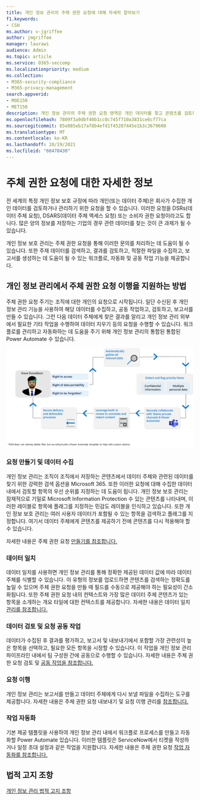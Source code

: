 ```yaml
---
title: 개인 정보 관리의 주체 권한 요청에 대해 자세히 알아보기
f1.keywords:
- CSH
ms.author: v-jgriffee
author: jmgriffee
manager: laurawi
audience: Admin
ms.topic: article
ms.service: O365-seccomp
ms.localizationpriority: medium
ms.collection:
- M365-security-compliance
- M365-privacy-management
search.appverid:
- MOE150
- MET150
description: 개인 정보 관리의 주체 권한 요청 영역은 개인 데이터를 찾고 콘텐츠를 검토하고 보고서를 만드는 데 도움이 됩니다.
ms.openlocfilehash: 7809f3a9dbf40b1cc0c745f710a3831ce6cf77ca
ms.sourcegitcommit: 85e085eb17af8b4efd1f45207445e1b3c3679600
ms.translationtype: MT
ms.contentlocale: ko-KR
ms.lasthandoff: 10/19/2021
ms.locfileid: "60478430"
---
```

# <a name="learn-about-subject-rights-requests"></a>주체 권한 요청에 대한 자세한 정보

전 세계의 특정 개인 정보 보호 규정에 따라 개인(또는 데이터 주체)은 회사가 수집한 개인 데이터를 검토하거나 관리하기 위한 요청을 할 수 있습니다. 이러한 요청을 DSRs(데이터 주체 요청), DSARS(데이터 주체 액세스 요청) 또는 소비자 권한 요청이라고도 합니다. 많은 양의 정보를 저장하는 기업의 경우 관련 데이터를 찾는 것이 큰 과제가 될 수 있습니다.

개인 정보 보호 관리는 주체 권한 요청을 통해 이러한 문의를 처리하는 데 도움이 될 수 있습니다. 또한 주제 데이터를 검색하고, 결과를 검토하고, 적절한 파일을 수집하고, 보고서를 생성하는 데 도움이 될 수 있는 워크플로, 자동화 및 공동 작업 기능을 제공합니다.

## <a name="how-privacy-management-supports-subject-rights-request-fulfillment"></a>개인 정보 관리에서 주체 권한 요청 이행을 지원하는 방법

주체 권한 요청 주기는 조직에 대한 개인의 요청으로 시작됩니다. 일단 수신된 후 개인 정보 관리 기능을 사용하여 해당 데이터를 수집하고, 공동 작업하고, 검토하고, 보고서를 만들 수 있습니다. 그런 다음 데이터 주체에게 찾은 결과를 알리고 개인 정보 관리 외부에서 필요한 기타 작업을 수행하여 데이터 지우기 등의 요청을 수행할 수 있습니다. 워크플로를 관리하고 자동화하는 데 도움을 주기 위해 개인 정보 관리의 통합된 통합된 Power Automate 수 있습니다.

![주체 권한 요청에 대한 워크플로입니다.](../../media/privacy-management-srr-cycle.png)

### <a name="create-requests-and-collect-data"></a>요청 만들기 및 데이터 수집

개인 정보 관리는 조직이 조직에서 저장하는 콘텐츠에서 데이터 주체와 관련된 데이터를 찾기 위한 강력한 검색 옵션을 Microsoft 365. 또한 이러한 요청에 대해 수집한 데이터 내에서 검토할 항목의 우선 순위를 지정하는 데 도움이 됩니다. 개인 정보 보호 관리는 잠재적으로 기밀로 Microsoft Information Protection 수 있는 콘텐츠를 나타내며, 이러한 레이블로 항목에 플래그를 지정하는 민감도 레이블을 인식하고 있습니다. 또한 개인 정보 보호 관리는 여러 사용자 데이터가 포함될 수 있는 항목을 검색하고 플래그를 지정합니다. 여기서 데이터 주체에게 콘텐츠를 제공하기 전에 콘텐츠를 다시 적용해야 할 수 있습니다.

자세한 내용은 주체 권한 요청 [만들기를 참조합니다.](privacy-management-subject-rights-requests-create.md)

### <a name="data-matching"></a>데이터 일치

데이터 일치를 사용하면 개인 정보 관리를 통해 정확한 제공된 데이터 값에 따라 데이터 주체를 식별할 수 있습니다. 이 유형의 정보를 업로드하면 콘텐츠를 검색하는 정확도를 높일 수 있으며 주체 권한 요청을 만들 때 필드를 수동으로 제공해야 하는 필요성이 간소화됩니다. 또한 주체 권한 요청 내의 컨텍스트와 가장 많은 데이터 주체 콘텐츠가 있는 항목을 소개하는 개요 타일에 대한 컨텍스트를 제공합니다. 자세한 내용은 데이터 일치 [관리를 참조합니다.](privacy-management-subject-rights-requests-data-matching.md)

### <a name="review-data-and-collaborate-on-requests"></a>데이터 검토 및 요청 공동 작업

데이터가 수집된 후 결과를 평가하고, 보고서 및 내보내기에서 포함할 가장 관련성이 높은 항목을 선택하고, 필요한 모든 항목을 시정할 수 있습니다. 이 작업을 개인 정보 관리 파이프라인 내에서 팀 구성원 간에 공동으로 수행할 수 있습니다.
자세한 내용은 주체 권한 요청 검토 및 [공동 작업을 참조합니다.](privacy-management-subject-rights-requests-review.md)

### <a name="fulfill-requests"></a>요청 이행

개인 정보 관리는 보고서를 만들고 데이터 주체에게 다시 보낼 파일을 수집하는 도구를 제공합니다. 자세한 내용은 주체 권한 요청 내보내기 및 요청 이행 관리를 [참조합니다.](privacy-management-subject-rights-requests-fulfill.md)

### <a name="automate-tasks"></a>작업 자동화

기본 제공 템플릿을 사용하여 개인 정보 관리 내에서 워크플로 프로세스를 만들고 자동화할 Power Automate 있습니다. 이러한 템플릿은 ServiceNow에서 티켓을 작성하거나 일정 초대 설정과 같은 작업을 지원합니다. 자세한 내용은 주체 권한 요청 [작업 자동화를 참조합니다.](privacy-management-subject-rights-requests-automate-tasks.md)

## <a name="legal-disclaimer"></a>법적 고지 조항

[개인 정보 관리 법적 고지 조항](privacy-management-disclaimer.md)
